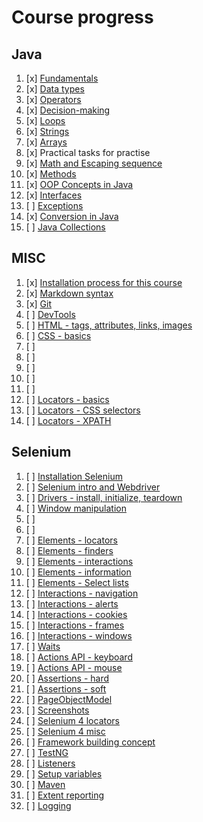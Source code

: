 # Course progress 

## Java 

1. [x] [Fundamentals](fundamentals/markdown/Fundamentals.md)
2. [x] [Data types](fundamentals/markdown/DataTypes.md)
3. [x] [Operators](fundamentals/markdown/Operators.md)
4. [x] [Decision-making](fundamentals/markdown/DecisionMaking.md)
5. [x] [Loops](fundamentals/markdown/Loops.md)
6. [x] [Strings](fundamentals/markdown/Strings.md)
7. [x] [Arrays](fundamentals/markdown/Arrays.md)
8. [x] Practical tasks for practise
9. [x] [Math and Escaping sequence](fundamentals/markdown/Misc.md)
10. [x] [Methods](fundamentals/markdown/Methods.md)
11. [x] [OOP Concepts in Java](fundamentals/markdown/OOP.md)
12. [x] [Interfaces](fundamentals/markdown/OOP2.md)
14. [ ] [Exceptions](fundamentals/markdown/Exceptions.md) 
15. [x] [Conversion in Java](fundamentals/markdown/Conversion.md) 
16. [ ] [Java Collections](fundamentals/markdown/Collections.md)

## MISC

1. [x] [Installation process for this course](installations/basicSetup.md)
2. [x] [Markdown syntax](misc/Markdown.md)
3. [x] [Git](misc/Git.md)
4. [ ] [DevTools](misc/DevTools.md)
5. [ ] [HTML - tags, attributes, links, images](misc/Html.md)
5. [ ] [CSS - basics]()
5. [ ] []()
5. [ ] []()
5. [ ] []()
5. [ ] []()
5. [ ] []()
6. [ ] [Locators - basics]()
7. [ ] [Locators - CSS selectors]()
8. [ ] [Locators - XPATH]()

## Selenium

1. [ ] [Installation Selenium]()
2. [ ] [Selenium intro and Webdriver]()
3. [ ] [Drivers - install, initialize, teardown]()
4. [ ] [Window manipulation]()
5. [ ] []()
6. [ ] []()
7. [ ] [Elements - locators]()
8. [ ] [Elements - finders]()
9. [ ] [Elements - interactions]()
10. [ ] [Elements - information]()
11. [ ] [Elements - Select lists]()
12. [ ] [Interactions - navigation]()
13. [ ] [Interactions - alerts]()
14. [ ] [Interactions - cookies]()
15. [ ] [Interactions - frames]()
16. [ ] [Interactions - windows]()
17. [ ] [Waits]()
18. [ ] [Actions API - keyboard]()
19. [ ] [Actions API - mouse]()
20. [ ] [Assertions - hard]()
21. [ ] [Assertions - soft]()
22. [ ] [PageObjectModel]()
23. [ ] [Screenshots]()
24. [ ] [Selenium 4 locators]()
25. [ ] [Selenium 4 misc]()
26. [ ] [Framework building concept]()
27. [ ] [TestNG]()
28. [ ] [Listeners]()
29. [ ] [Setup variables]()
30. [ ] [Maven]()
31. [ ] [Extent reporting]()
32. [ ] [Logging]()


